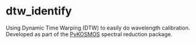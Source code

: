# dtw_identify
Using Dynamic Time Warping (DTW) to easily do wavelength calibration. Developed as part of the [PyKOSMOS](https://github.com/jradavenport/pykosmos) spectral reduction package.
